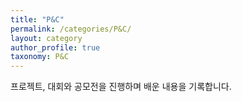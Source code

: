 ```yaml
---
title: "P&C"
permalink: /categories/P&C/
layout: category
author_profile: true
taxonomy: P&C
---
```




프로젝트, 대회와 공모전을 진행하며 배운 내용을 기록합니다.